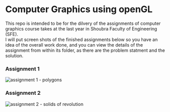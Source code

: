 # Computer Graphics using openGL
This repo is intended to be for the dilvery of the assignments of computer graphics course takes at the last year in Shoubra Faculty of Engineering (SFE).  
I will put screen shots of the finished assignments below so you have an idea of the overall work done, and you can view the details of the assignment from within its folder, as there are the problem statment and the solution.

### Assignment 1
![assignment 1 - polygons](https://i.imgur.com/x2A47Mj.png)

### Assignment 2
![assignment 2 - solids of revolution](https://i.imgur.com/nzTQI6I.gifv)
